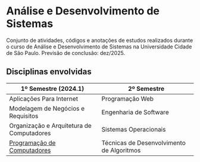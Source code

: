 # Análise e Desenvolvimento de Sistemas
Conjunto de atividades, códigos e anotações de estudos realizados durante o curso de Análise e Desenvolvimento de Sistemas na Universidade Cidade de São Paulo.
Previsão de conclusão: dez/2025.

## Disciplinas envolvidas
| 1º Semestre (2024.1) | 2º Semestre |
|----------------------|-------------|
| Aplicações Para Internet | Programação Web |
| Modelagem de Negócios e Requisitos | Engenharia de Software |
| Organização e Arquitetura de Computadores | Sistemas Operacionais |
| [Programação de Computadores](https://github.com/sousakai/analise-dev-sis-unicid/tree/main/2024-1/pro-computadores) | Técnicas de Desenvolvimento de Algoritmos |
